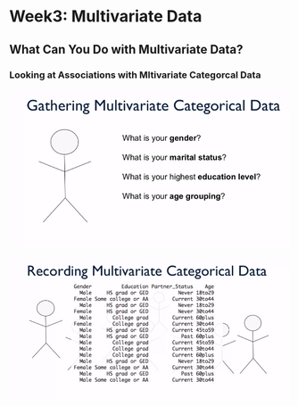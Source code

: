 # Week3: Multivariate Data
## What Can You Do with Multivariate Data?
### Looking at Associations with Mltivariate Categorcal Data

![](image.png)

![](image_1.png)



